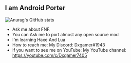 ## I am Android Porter

![Anurag's GitHub stats](https://github-readme-stats.vercel.app/api?username=Dxgamer7405&show_icons=true&theme=minimal)

- Ask me about FNF.
- You can Ask me to port almost any open source mod
- I'm learning Haxe And Lua
- How to reach me: My Discord: Dxgamer#1943
- If you want to see me on YouTube: My YouTube channel: https://youtube.com/c/Dxgamer7405
